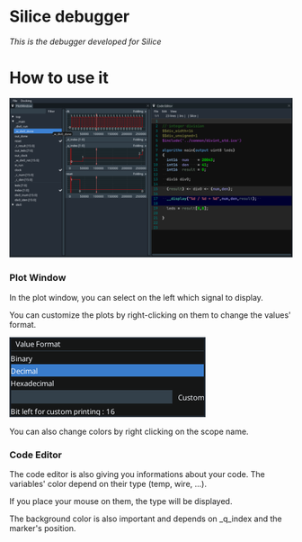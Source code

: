 # Silice debugger

*This is the debugger developed for Silice*

# How to use it

![App](img.png)

### Plot Window

In the plot window, you can select on the left which signal to display.

You can customize the plots by right-clicking on them to change the values' format.

![Format editor](img_2.png)

You can also change colors by right clicking on the scope name.

### Code Editor

The code editor is also giving you informations about your code. The variables' color depend on their type (temp, wire,
...).

If you place your mouse on them, the type will be displayed.

The background color is also important and depends on _q_index and the marker's position.

